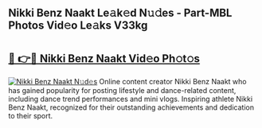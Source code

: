 ## Nikki Benz Naakt Le𝚊k𝚎d N𝚞𝚍es - Part-MBL Photos Vid𝚎o Le𝚊ks V33kg

# <h2><a href="http://fb74lfe.evod.top/?m=Nikki+Benz+Naakt">🔗 👉🔴 Nikki Benz Naakt Vid𝚎o Ph𝚘t𝚘s</a></h2>

[![Nikki Benz Naakt N𝚞d𝚎s](https://i.imgur.com/8V9OHl7.gif)](http://fb74lfe.evod.top/?m=Nikki+Benz+Naakt)
Online content creator Nikki Benz Naakt who has gained popularity for posting lifestyle and dance-related content, including dance trend performances and mini vlogs. Inspiring athlete Nikki Benz Naakt, recognized for their outstanding achievements and dedication to their sport. 
